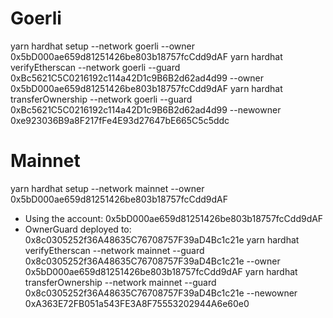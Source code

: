 # Goerli
yarn hardhat setup --network goerli --owner 0x5bD000ae659d81251426be803b18757fcCdd9dAF
yarn hardhat verifyEtherscan --network goerli --guard 0xBc5621C5C0216192c114a42D1c9B6B2d62ad4d99 --owner 0x5bD000ae659d81251426be803b18757fcCdd9dAF
yarn hardhat transferOwnership --network goerli --guard 0xBc5621C5C0216192c114a42D1c9B6B2d62ad4d99 --newowner 0xe923036B9a8F217fFe4E93d27647bE665C5c5ddc

# Mainnet
yarn hardhat setup --network mainnet --owner 0x5bD000ae659d81251426be803b18757fcCdd9dAF
 - Using the account: 0x5bD000ae659d81251426be803b18757fcCdd9dAF
 - OwnerGuard deployed to: 0x8c0305252f36A48635C76708757F39aD4Bc1c21e
yarn hardhat verifyEtherscan --network mainnet --guard 0x8c0305252f36A48635C76708757F39aD4Bc1c21e --owner 0x5bD000ae659d81251426be803b18757fcCdd9dAF
yarn hardhat transferOwnership --network mainnet --guard 0x8c0305252f36A48635C76708757F39aD4Bc1c21e --newowner 0xA363E72FB051a543FE3A8F75553202944A6e60e0